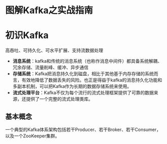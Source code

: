# 图解Kafka之实战指南 #

# 初识Kafka #

高吞吐、可持久化、可水平扩展、支持流数据处理

* **消息系统**：kafka和传统的消息系统（也称作消息中间件）都具备系统解耦、冗余存储、流量削峰、缓冲、异步通信
* **存储系统**：Kafka把消息持久化到磁盘，相比于其他基于内存存储的系统而言，有效地降低了数据丢失的风险。也正是得益于kafka的消息持久化功能和多副本机制，可以把Kafka作为长期的数据存储系统来使用。
* **流式处理平台**：Kafka不仅为每个流行的流式处理框架提供了可靠的数据来源，还提供了一个完整的流式处理类库。

## 基本概念 ##

一个典型的Kafka体系架构包括若干Producer、若干Broker、若干Consumer，以及一个ZooKeeper集群。